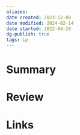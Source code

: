 ```yaml
---
aliases: 
date created: 2023-12-08
date modified: 2024-02-14
date started: 2022-04-28
dg-publish: true
tags: Lp
---
```


# Summary

# Review

# Links
